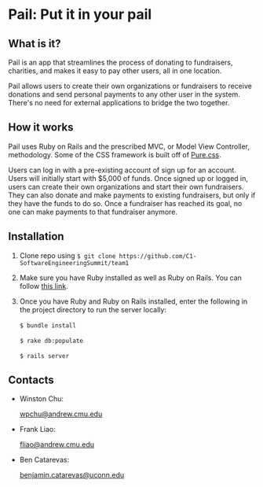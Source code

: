 # Pail: Put it in your pail

## What is it?

Pail is an app that streamlines the process of donating to fundraisers, charities, and makes it easy to pay other users, all in one location.

Pail allows users to create their own organizations or fundraisers to receive donations and send personal payments to any other user in the system. There's no need for external applications to bridge the two together.

## How it works

Pail uses Ruby on Rails and the prescribed MVC, or Model View Controller, methodology. Some of the CSS framework is built off of <a href="https://purecss.io/">Pure.css</a>.

Users can log in with a pre-existing account of sign up for an account. Users will initially start with $5,000 of funds. Once signed up or logged in, users can create their own organizations and start their own fundraisers. They can also donate and make payments to existing fundraisers, but only if they have the funds to do so. Once a fundraiser has reached its goal, no one can make payments to that fundraiser anymore.

## Installation

1. Clone repo using `$ git clone https://github.com/C1-SoftwareEngineeringSummit/team1`

2. Make sure you have Ruby installed as well as Ruby on Rails. You can follow <a href="https://www.tutorialspoint.com/ruby-on-rails/rails-installation.htm">this link</a>.

3. Once you have Ruby and Ruby on Rails installed, enter the following in the project directory to run the server locally:

&nbsp;&nbsp;&nbsp;&nbsp;&nbsp;&nbsp;`$ bundle install`

&nbsp;&nbsp;&nbsp;&nbsp;&nbsp;&nbsp;`$ rake db:populate`

&nbsp;&nbsp;&nbsp;&nbsp;&nbsp;&nbsp;`$ rails server`

## Contacts

- Winston Chu:

&nbsp;&nbsp;&nbsp;&nbsp;&nbsp;&nbsp;<a href="mailto:wpchu@andrew.cmu.edu">wpchu@andrew.cmu.edu</a>

- Frank Liao:

&nbsp;&nbsp;&nbsp;&nbsp;&nbsp;&nbsp;<a href="mailto:fliao@andrew.cmu.edu">fliao@andrew.cmu.edu</a>

- Ben Catarevas:

&nbsp;&nbsp;&nbsp;&nbsp;&nbsp;&nbsp;<a href="mailto:benjamin.catarevas@uconn.edu">benjamin.catarevas@uconn.edu</a>
